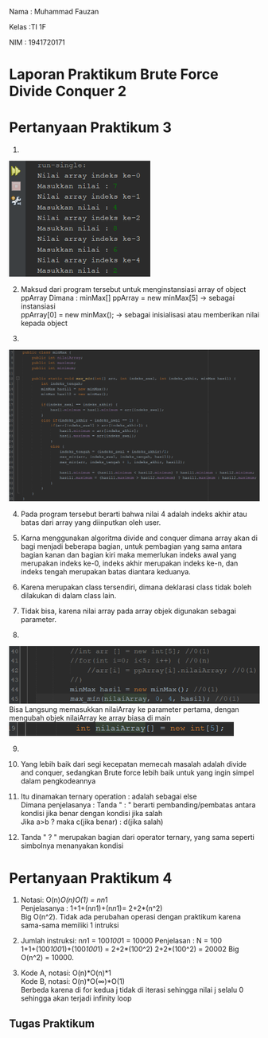 Nama    : Muhammad Fauzan

Kelas   :TI 1F

NIM     : 1941720171

# Laporan Praktikum Brute Force Divide Conquer 2

# Pertanyaan Praktikum 3

1.
<img src = "1.png">

2. Maksud dari program tersebut untuk menginstansiasi array of 
object ppArray Dimana : 
minMax[] ppArray = new minMax[5] -> sebagai instansiasi  
ppArray[0] = new minMax(); -> sebagai inisialisasi atau 
memberikan nilai kepada object 

3. 
<img src = "no 3.1.png">

4. Pada program tersebut berarti bahwa nilai 4 adalah indeks 
akhir atau batas dari array yang diinputkan oleh user. 

5. Karna menggunakan algoritma divide and conquer dimana array 
akan di bagi menjadi beberapa bagian, untuk pembagian yang sama 
antara bagian kanan dan bagian kiri maka memerlukan indeks awal 
yang merupakan indeks ke-0, indeks akhir merupakan indeks ke-n, 
dan indeks tengah merupakan batas diantara keduanya.

6. Karena merupakan class tersendiri, dimana deklarasi class 
tidak boleh dilakukan di dalam class lain.

7. Tidak bisa, karena nilai array pada array objek digunakan sebagai parameter.

8. 
<img src = "8.png">
Bisa Langsung memasukkan nilaiArray ke parameter pertama, dengan mengubah objek nilaiArray ke array biasa di main
<img src = "8.1.png">

9. 

10. Yang lebih baik dari segi kecepatan memecah masalah adalah 
divide and conquer, sedangkan Brute force lebih baik untuk yang 
ingin simpel dalam pengkodeannya 

11. Itu dinamakan ternary operation : adalah sebagai else  
Dimana penjelasanya : 
Tanda " : " berarti pembanding/pembatas antara kondisi jika benar 
dengan kondisi jika salah  
Jika a>b ? maka c(jika benar) : d(jika salah) 

12. Tanda " ? " merupakan bagian dari operator ternary, yang sama seperti simbolnya menanyakan kondisi  

# Pertanyaan Praktikum 4
1. Notasi: O(n)*O(n)*O(1) = n*n*1  
Penjelasanya : 1+1+(n*n*1)+(n*n*1)= 2+2*(n^2)  
Big O(n^2). Tidak ada perubahan operasi dengan praktikum karena 
sama-sama memiliki 1 intruksi 

2. Jumlah instruksi: n*n*1 = 100*100*1 = 10000 
Penjelasan : 
N = 100  
1+1+(100*100*1)+(100*100*1) = 2+2*(100^2)  2+2*(100^2) = 20002  Big O(n^2) = 10000. 

3. Kode A, notasi: O(n)*O(n)*1  
Kode B, notasi: O(n)*O(∞)*O(1)  
Berbeda karena di for kedua j tidak di iterasi sehingga nilai j 
selalu 0 sehingga akan terjadi infinity loop 


## Tugas Praktikum
